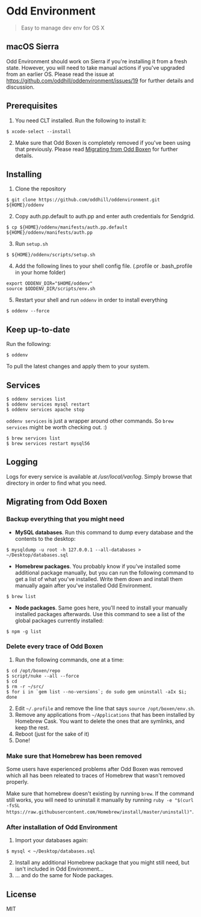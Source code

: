 # Odd Environment
> Easy to manage dev env for OS X

## macOS Sierra
Odd Environment should work on Sierra if you're installing it from a fresh state. However, you will need to take manual actions if you've upgraded from an earlier OS. Please read the issue at https://github.com/oddhill/oddenvironment/issues/19 for further details and discussion.

## Prerequisites
1. You need CLT installed. Run the following to install it:
  ```shell
  $ xcode-select --install
  ```

2. Make sure that Odd Boxen is completely removed if you've been using that previously. Please read [Migrating from Odd Boxen](#migrating-from-odd-boxen) for further details.

## Installing
1. Clone the repository
  ```shell
  $ git clone https://github.com/oddhill/oddenvironment.git ${HOME}/oddenv
  ```

2. Copy auth.pp.default to auth.pp and enter auth credentials for Sendgrid.
  ```shell
  $ cp ${HOME}/oddenv/manifests/auth.pp.default ${HOME}/oddenv/manifests/auth.pp
  ```

3. Run `setup.sh`
  ```shell
  $ ${HOME}/oddenv/scripts/setup.sh
  ```

4. Add the following lines to your shell config file. (.profile or .bash_profile in your home folder)
  ```shell
  export ODDENV_DIR="$HOME/oddenv"
  source $ODDENV_DIR/scripts/env.sh
  ```

5. Restart your shell and run `oddenv` in order to install everything
  ```shell
  $ oddenv --force
  ```

## Keep up-to-date
Run the following:
```shell
$ oddenv
```
To pull the latest changes and apply them to your system.

## Services

```shell
$ oddenv services list
$ oddenv services mysql restart
$ oddenv services apache stop
```

`oddenv services` is just a wrapper around other commands.
So `brew services` might be worth checking out. :)

```shell
$ brew services list
$ brew services restart mysql56
```

## Logging

Logs for every service is available at */usr/local/var/log*. Simply browse that directory in order to find what you need.

## Migrating from Odd Boxen

### Backup everything that you might need

- **MySQL databases**. Run this command to dump every database and the contents to the desktop:
```shell
$ mysqldump -u root -h 127.0.0.1 --all-databases > ~/Desktop/databases.sql
```
- **Homebrew packages**. You probably know if you've installed some additional package manually, but you can run the following command to get a list of what you've installed. Write them down and install them manually again after you've installed Odd Environment.
```shell
$ brew list
```
- **Node packages**. Same goes here, you'll need to install your manually installed packages afterwards. Use this command to see a list of the global packages currently installed:
```shell
$ npm -g list
```

### Delete every trace of Odd Boxen

1. Run the following commands, one at a time:
```shell
$ cd /opt/boxen/repo
$ script/nuke --all --force
$ cd
$ rm -r ~/src/
$ for i in `gem list --no-versions`; do sudo gem uninstall -aIx $i; done
```
2. Edit `~/.profile` and remove the line that says `source /opt/boxen/env.sh`.
3. Remove any applications from `~/Applications` that has been installed by Homebrew Cask. You want to delete the ones that are symlinks, and keep the rest.
4. Reboot (just for the sake of it)
5. Done!

### Make sure that Homebrew has been removed
Some users have experienced problems after Odd Boxen was removed which all has been releated to traces of Homebrew that wasn't removed properly.

Make sure that homebrew doesn't existing by running `brew`. If the command still works, you will need to uninstall it manually by running `ruby -e "$(curl -fsSL https://raw.githubusercontent.com/Homebrew/install/master/uninstall)"`.

### After installation of Odd Environment

1. Import your databases again:
```shell
$ mysql < ~/Desktop/databases.sql
```
2. Install any additional Homebrew package that you might still need, but isn't included in Odd Environment...
3. ... and do the same for Node packages.



## License
MIT
